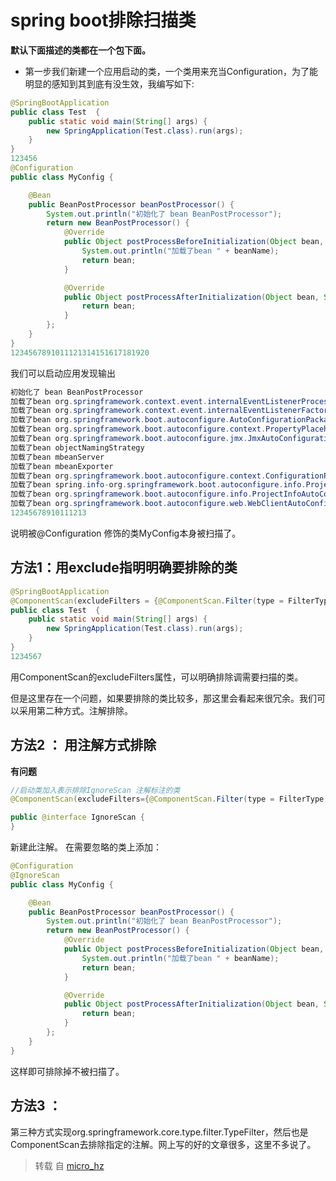 # spring boot排除扫描类

**默认下面描述的类都在一个包下面。**

-   第一步我们新建一个应用启动的类，一个类用来充当Configuration，为了能明显的感知到其到底有没生效，我编写如下:

```java
@SpringBootApplication
public class Test  {
    public static void main(String[] args) {
        new SpringApplication(Test.class).run(args);
    }
}
123456
@Configuration
public class MyConfig {

    @Bean
    public BeanPostProcessor beanPostProcessor() {
        System.out.println("初始化了 bean BeanPostProcessor");
        return new BeanPostProcessor() {
            @Override
            public Object postProcessBeforeInitialization(Object bean, String beanName) throws BeansException {
                System.out.println("加载了bean " + beanName);
                return bean;
            }

            @Override
            public Object postProcessAfterInitialization(Object bean, String beanName) throws BeansException {
                return bean;
            }
        };
    }
}
1234567891011121314151617181920
```

我们可以启动应用发现输出

```java
初始化了 bean BeanPostProcessor
加载了bean org.springframework.context.event.internalEventListenerProcessor
加载了bean org.springframework.context.event.internalEventListenerFactory
加载了bean org.springframework.boot.autoconfigure.AutoConfigurationPackages
加载了bean org.springframework.boot.autoconfigure.context.PropertyPlaceholderAutoConfiguration
加载了bean org.springframework.boot.autoconfigure.jmx.JmxAutoConfiguration
加载了bean objectNamingStrategy
加载了bean mbeanServer
加载了bean mbeanExporter
加载了bean org.springframework.boot.autoconfigure.context.ConfigurationPropertiesAutoConfiguration
加载了bean spring.info-org.springframework.boot.autoconfigure.info.ProjectInfoProperties
加载了bean org.springframework.boot.autoconfigure.info.ProjectInfoAutoConfiguration
加载了bean org.springframework.boot.autoconfigure.web.WebClientAutoConfiguration
12345678910111213
```

说明被@Configuration 修饰的类MyConfig本身被扫描了。

## 方法1：用exclude指明明确要排除的类

```java
@SpringBootApplication
@ComponentScan(excludeFilters = {@ComponentScan.Filter(type = FilterType.ASSIGNABLE_TYPE, classes = {MyConfig.class})})
public class Test  {
    public static void main(String[] args) {
        new SpringApplication(Test.class).run(args);
    }
}
1234567
```

用ComponentScan的excludeFilters属性，可以明确排除调需要扫描的类。

但是这里存在一个问题，如果要排除的类比较多，那这里会看起来很冗余。我们可以采用第二种方式。注解排除。

## 方法2 ： 用注解方式排除

**有问题**

```java
//启动类加入表示排除IgnoreScan 注解标注的类
@ComponentScan(excludeFilters={@ComponentScan.Filter(type = FilterType.ANNOTATION,classes = IgnoreScan.class)})
```

```java
public @interface IgnoreScan {
}
```

新建此注解。
在需要忽略的类上添加：

```java
@Configuration
@IgnoreScan
public class MyConfig {

    @Bean
    public BeanPostProcessor beanPostProcessor() {
        System.out.println("初始化了 bean BeanPostProcessor");
        return new BeanPostProcessor() {
            @Override
            public Object postProcessBeforeInitialization(Object bean, String beanName) throws BeansException {
                System.out.println("加载了bean " + beanName);
                return bean;
            }

            @Override
            public Object postProcessAfterInitialization(Object bean, String beanName) throws BeansException {
                return bean;
            }
        };
    }
}
```

这样即可排除掉不被扫描了。

## 方法3 ：

第三种方式实现org.springframework.core.type.filter.TypeFilter，然后也是ComponentScan去排除指定的注解。网上写的好的文章很多，这里不多说了。

>    转载 自 [micro_hz](https://blog.csdn.net/micro_hz)